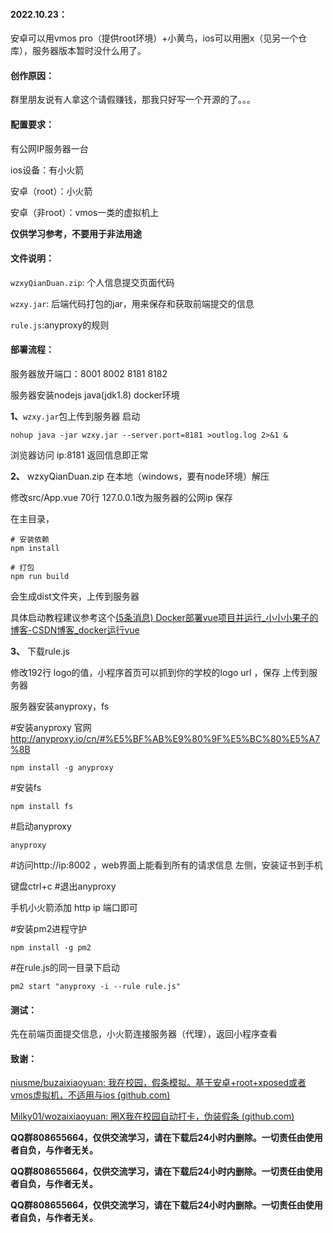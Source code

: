 #### 2022.10.23：

安卓可以用vmos pro（提供root环境）+小黄鸟，ios可以用圈x（见另一个仓库），服务器版本暂时没什么用了。

#### 创作原因：

群里朋友说有人拿这个请假赚钱，那我只好写一个开源的了。。。 

#### 配置要求：

有公网IP服务器一台

ios设备：有小火箭

安卓（root）：小火箭

安卓（非root）：vmos一类的虚拟机上

**仅供学习参考，不要用于非法用途**

#### 文件说明：

`wzxyQianDuan.zip`: 个人信息提交页面代码

`wzxy.jar`: 后端代码打包的jar，用来保存和获取前端提交的信息

`rule.js`:anyproxy的规则

#### 部署流程：

服务器放开端口：8001 8002  8181 8182 

服务器安装nodejs java(jdk1.8) docker环境

**1、**`wzxy.jar`包上传到服务器 启动

`nohup java -jar wzxy.jar --server.port=8181 >outlog.log 2>&1 &`

浏览器访问 ip:8181 返回信息即正常

**2、** wzxyQianDuan.zip 在本地（windows，要有node环境）解压

修改src/App.vue 70行 127.0.0.1改为服务器的公网ip 保存

在主目录，

```
# 安装依赖
npm install 

# 打包
npm run build
```

会生成dist文件夹，上传到服务器

具体启动教程建议参考这个[(5条消息) Docker部署vue项目并运行_小小小果子的博客-CSDN博客_docker运行vue](https://blog.csdn.net/weixin_46244732/article/details/118699753?spm=1001.2101.3001.6650.16&utm_medium=distribute.pc_relevant.none-task-blog-2~default~OPENSEARCH~Rate-16-118699753-blog-120887454.topnsimilarv1&depth_1-utm_source=distribute.pc_relevant.none-task-blog-2~default~OPENSEARCH~Rate-16-118699753-blog-120887454.topnsimilarv1&utm_relevant_index=19)

**3、** 下载rule.js

修改192行 logo的值，小程序首页可以抓到你的学校的logo url ，保存 上传到服务器

服务器安装anyproxy，fs

#安装anyproxy  官网 http://anyproxy.io/cn/#%E5%BF%AB%E9%80%9F%E5%BC%80%E5%A7%8B

`npm install -g anyproxy`

#安装fs

`npm install fs`

#启动anyproxy

`anyproxy`

#访问http://ip:8002 ，web界面上能看到所有的请求信息  左侧，安装证书到手机

键盘ctrl+c #退出anyproxy

手机小火箭添加 http ip 端口即可

#安装pm2进程守护

`npm install -g pm2`

#在rule.js的同一目录下启动

 `pm2 start "anyproxy -i --rule rule.js"`

#### 测试：

先在前端页面提交信息，小火箭连接服务器（代理），返回小程序查看

#### 致谢：

[niusme/buzaixiaoyuan: 我在校园，假条模拟。基于安卓+root+xposed或者vmos虚拟机，不适用与ios (github.com)](https://github.com/niusme/buzaixiaoyuan)

[Milky01/wozaixiaoyuan: 圈X我在校园自动打卡，伪装假条 (github.com)](https://github.com/Milky01/wozaixiaoyuan)

**QQ群808655664，仅供交流学习，请在下载后24小时内删除。一切责任由使用者自负，与作者无关。**

**QQ群808655664，仅供交流学习，请在下载后24小时内删除。一切责任由使用者自负，与作者无关。**

**QQ群808655664，仅供交流学习，请在下载后24小时内删除。一切责任由使用者自负，与作者无关。**












